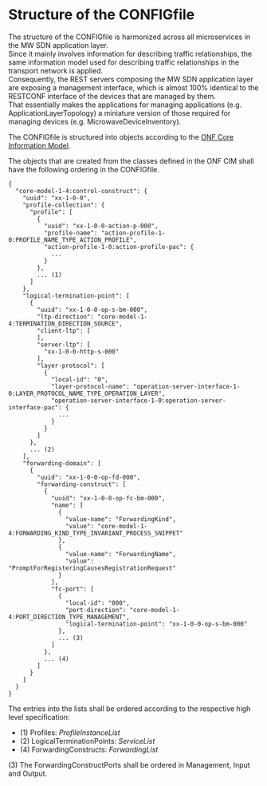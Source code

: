 # Structure of the CONFIGfile

The structure of the CONFIGfile is harmonized across all microservices in the MW SDN application layer.  
Since it mainly involves information for describing traffic relationships, the same information model used for describing traffic relationships in the transport network is applied.  
Consequently, the REST servers composing the MW SDN application layer are exposing a management interface, which is almost 100% identical to the RESTCONF interface of the devices that are managed by them.  
That essentially makes the applications for managing applications (e.g. ApplicationLayerTopology) a miniature version of those required for managing devices (e.g. MicrowaveDeviceInventory).  

The CONFIGfile is structured into objects according to the [ONF Core Information Model](https://github.com/openBackhaul/ApplicationPattern/blob/develop/doc/ElementsApplicationPattern/InformationModel/Overview/Overview.md).  

The objects that are created from the classes defined in the ONF CIM shall have the following ordering in the CONFIGfile. 
```
{
  "core-model-1-4:control-construct": {
    "uuid": "xx-1-0-0",
    "profile-collection": {
      "profile": [
        {
          "uuid": "xx-1-0-0-action-p-000",
          "profile-name": "action-profile-1-0:PROFILE_NAME_TYPE_ACTION_PROFILE",
          "action-profile-1-0:action-profile-pac": {
            ...
          }
        },
        ... (1)
      ]
    },
    "logical-termination-point": [
      {
        "uuid": "xx-1-0-0-op-s-bm-000",
        "ltp-direction": "core-model-1-4:TERMINATION_DIRECTION_SOURCE",
        "client-ltp": [
        ],
        "server-ltp": [
          "xx-1-0-0-http-s-000"
        ],
        "layer-protocol": [
          {
            "local-id": "0",
            "layer-protocol-name": "operation-server-interface-1-0:LAYER_PROTOCOL_NAME_TYPE_OPERATION_LAYER",
            "operation-server-interface-1-0:operation-server-interface-pac": {
              ...
            }
          }
        ]
      },
      ... (2)
    ],
    "forwarding-domain": [
      {
        "uuid": "xx-1-0-0-op-fd-000",
        "forwarding-construct": [
          {
            "uuid": "xx-1-0-0-op-fc-bm-000",
            "name": [
              {
                "value-name": "ForwardingKind",
                "value": "core-model-1-4:FORWARDING_KIND_TYPE_INVARIANT_PROCESS_SNIPPET"
              },
              {
                "value-name": "ForwardingName",
                "value": "PromptForRegisteringCausesRegistrationRequest"
              }
            ],
            "fc-port": [
              {
                "local-id": "000",
                "port-direction": "core-model-1-4:PORT_DIRECTION_TYPE_MANAGEMENT",
                "logical-termination-point": "xx-1-0-0-op-s-bm-000"
              },
              ... (3)
            ]
          },
          ... (4)
        ]
      }
    ]
  }
}
```
The entries into the lists shall be ordered according to the respective high level specification:  
- (1) Profiles: _ProfileInstanceList_  
- (2) LogicalTerminationPoints: _ServiceList_  
- (4) ForwardingConstructs: _ForwardingList_  

(3) The ForwardingConstructPorts shall be ordered in Management, Input and Output.  
